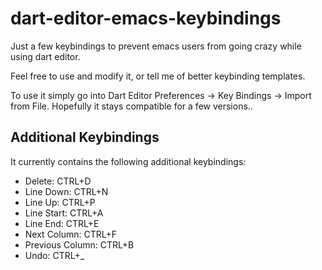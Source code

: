 dart-editor-emacs-keybindings
=============================

Just a few keybindings to prevent emacs users from going crazy while using dart editor.

Feel free to use and modify it, or tell me of better keybinding templates.

To use it simply go into Dart Editor Preferences -> Key Bindings -> Import from File. Hopefully it stays compatible for a few versions..

Additional Keybindings
-------------------------

It currently contains the following additional keybindings:

* Delete: CTRL+D
* Line Down: CTRL+N
* Line Up: CTRL+P
* Line Start: CTRL+A
* Line End: CTRL+E
* Next Column: CTRL+F
* Previous Column: CTRL+B
* Undo: CTRL+_

